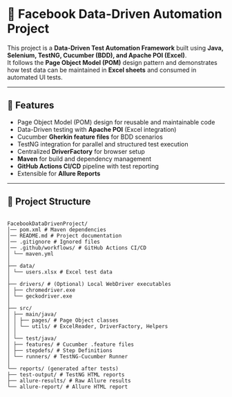 # 📌 Facebook Data-Driven Automation Project  

This project is a **Data-Driven Test Automation Framework** built using **Java, Selenium, TestNG, Cucumber (BDD), and Apache POI (Excel)**.  
It follows the **Page Object Model (POM)** design pattern and demonstrates how test data can be maintained in **Excel sheets** and consumed in automated UI tests.  

---

## 🚀 Features
- Page Object Model (POM) design for reusable and maintainable code  
- Data-Driven testing with **Apache POI** (Excel integration)  
- Cucumber **Gherkin feature files** for BDD scenarios  
- TestNG integration for parallel and structured test execution  
- Centralized **DriverFactory** for browser setup  
- **Maven** for build and dependency management  
- **GitHub Actions CI/CD** pipeline with test reporting  
- Extensible for **Allure Reports**  

---

## 📂 Project Structure


```

FacebookDataDrivenProject/
│── pom.xml # Maven dependencies
│── README.md # Project documentation
│── .gitignore # Ignored files
│── .github/workflows/ # GitHub Actions CI/CD
│ └── maven.yml
│
├── data/
│ └── users.xlsx # Excel test data
│
├── drivers/ # (Optional) Local WebDriver executables
│ ├── chromedriver.exe
│ └── geckodriver.exe
│
├── src/
│ ├── main/java/
│ │ ├── pages/ # Page Object classes
│ │ └── utils/ # ExcelReader, DriverFactory, Helpers
│ │
│ └── test/java/
│ ├── features/ # Cucumber .feature files
│ ├── stepdefs/ # Step Definitions
│ └── runners/ # TestNG-Cucumber Runner
│
└── reports/ (generated after tests)
├── test-output/ # TestNG HTML reports
├── allure-results/ # Raw Allure results
└── allure-report/ # Allure HTML report

```




